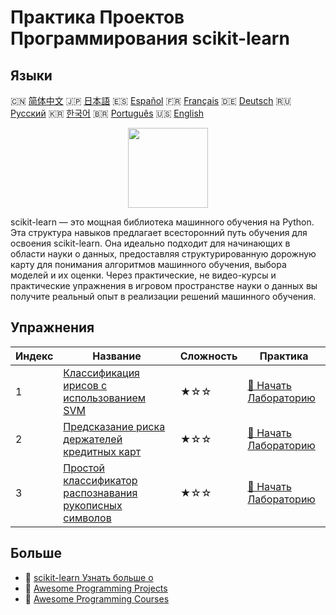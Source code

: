 # Практика Проектов Программирования scikit-learn

## Языки

🇨🇳 [简体中文](README_zh.md) 🇯🇵 [日本語](README_ja.md) 🇪🇸 [Español](README_es.md) 🇫🇷 [Français](README_fr.md) 🇩🇪 [Deutsch](README_de.md) 🇷🇺 [Русский](README_ru.md) 🇰🇷 [한국어](README_ko.md) 🇧🇷 [Português](README_pt.md) 🇺🇸 [English](README.md) 

<div align="center">
<img width="128px" src="https://file.labex.io/path/N7q3t9dfWfEY.png">
</div>

scikit-learn — это мощная библиотека машинного обучения на Python. Эта структура навыков предлагает всесторонний путь обучения для освоения scikit-learn. Она идеально подходит для начинающих в области науки о данных, предоставляя структурированную дорожную карту для понимания алгоритмов машинного обучения, выбора моделей и их оценки. Через практические, не видео-курсы и практические упражнения в игровом пространстве науки о данных вы получите реальный опыт в реализации решений машинного обучения.

## Упражнения

|   Индекс | Название                                                                                                                                           | Сложность   | Практика                                                                                                         |
|----------|----------------------------------------------------------------------------------------------------------------------------------------------------|-------------|------------------------------------------------------------------------------------------------------------------|
|        1 | [Классификация ирисов с использованием SVM](https://labex.io/ru/courses/project-classifying-iris-using-svm)                                        | ★☆☆         | [🚀 Начать Лабораторию](https://labex.io/ru/courses/project-classifying-iris-using-svm)                          |
|        2 | [Предсказание риска держателей кредитных карт](https://labex.io/ru/courses/project-credit-card-holder-risk-prediction)                             | ★☆☆         | [🚀 Начать Лабораторию](https://labex.io/ru/courses/project-credit-card-holder-risk-prediction)                  |
|        3 | [Простой классификатор распознавания рукописных символов](https://labex.io/ru/courses/project-simple-handwritten-character-recognition-classifier) | ★☆☆         | [🚀 Начать Лабораторию](https://labex.io/ru/courses/project-simple-handwritten-character-recognition-classifier) |

## Больше

- 🔗 [scikit-learn Узнать больше о](https://labex.io/ru/skilltrees/sklearn)
- 🔗 [Awesome Programming Projects](https://github.com/labex-labs/awesome-programming-projects)
- 🔗 [Awesome Programming Courses](https://github.com/labex-labs/awesome-programming-courses)

